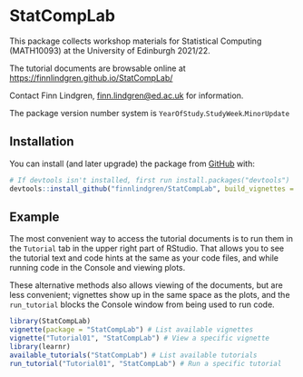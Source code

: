 
<!-- README.md is generated from README.Rmd. Please edit that file -->

# StatCompLab

<!-- badges: start -->
<!-- badges: end -->

This package collects workshop materials for Statistical Computing
(MATH10093) at the University of Edinburgh 2021/22.

The tutorial documents are browsable online at
<https://finnlindgren.github.io/StatCompLab/>

Contact Finn Lindgren, <finn.lindgren@ed.ac.uk> for information.

The package version number system is
`YearOfStudy`.`StudyWeek`.`MinorUpdate`

## Installation

You can install (and later upgrade) the package from
[GitHub](https://github.com/) with:

``` r
# If devtools isn't installed, first run install.packages("devtools")
devtools::install_github("finnlindgren/StatCompLab", build_vignettes = TRUE)
```

## Example

The most convenient way to access the tutorial documents is to run them
in the `Tutorial` tab in the upper right part of RStudio. That allows
you to see the tutorial text and code hints at the same as your code
files, and while running code in the Console and viewing plots.

These alternative methods also allows viewing of the documents, but are
less convenient; vignettes show up in the same space as the plots, and
the `run_tutorial` blocks the Console window from being used to run
code.

``` r
library(StatCompLab)
vignette(package = "StatCompLab") # List available vignettes
vignette("Tutorial01", "StatCompLab") # View a specific vignette
library(learnr)
available_tutorials("StatCompLab") # List available tutorials
run_tutorial("Tutorial01", "StatCompLab") # Run a specific tutorial
```
